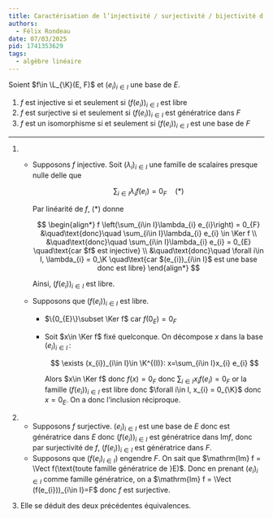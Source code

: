 ```yaml
---
title: Caractérisation de l’injectivité / surjectivité / bijectivité d’une application linéaire par l’image d’une base de l’espace de départ.
authors:
  - Félix Rondeau
date: 07/03/2025
pid: 1741353629
tags:
  - algèbre linéaire
---
```


Soient $f\in \L_{\K}(E, F)$ et $(e_{i})_{i\in I}$ une base de $E$.

1. $f$ est injective si et seulement si $(f(e_{i}))_{i\in I}$ est libre
2. $f$ est surjective si et seulement si $(f(e_{i}))_{i\in I}$ est génératrice dans $F$
3. $f$ est un isomorphisme si et seulement si $(f(e_{i}))_{i\in I}$ est une base de $F$

---

1. - Supposons $f$ injective. Soit $(\lambda_{i})_{i\in I}$ une famille de scalaires presque nulle delle que

     $$
         \sum_{i\in I}\lambda_{i} f(e_{i}) = 0_{F} \quad (*)
     $$

     Par linéarité de $f$, $(*)$ donne

     $$
     \begin{align*}
         f \left(\sum_{i\in I}\lambda_{i} e_{i}\right) = 0_{F} &\quad\text{donc}\quad \sum_{i\in I}\lambda_{i} e_{i} \in \Ker f \\
     &\quad\text{donc}\quad \sum_{i\in I}\lambda_{i} e_{i} = 0_{E} \quad\text{car $f$ est injective} \\
     &\quad\text{donc}\quad  \forall i\in I, \lambda_{i} = 0_\K \quad\text{car $(e_{i})_{i\in I}$ est une base donc est libre}
     \end{align*}
     $$

     Ainsi, $(f(e_{i}))_{i\in I}$ est libre.

   - Supposons que $(f(e_{i}))_{i\in I}$ est libre.

     - $\{0_{E}\}\subset \Ker f$ car $f(0_{E})=0_{F}$
     - Soit $x\in \Ker f$ fixé quelconque. On décompose $x$ dans la base $(e_{i})_{i\in I}$ :

       $$
           \exists (x_{i})_{i\in I}\in \K^{(I)}: x=\sum_{i\in I}x_{i} e_{i}
       $$

       Alors $x\in \Ker f$ donc $f(x)=0_{F}$ donc $\displaystyle \sum_{i\in I}x_{i}f(e_{i}) = 0_{F}$ or la famille $(f(e_{i}))_{i\in I}$ est libre donc $\forall i\in I, x_{i} = 0_{\K}$ donc $x=0_{E}$. On a donc l’inclusion réciproque.

2. - Supposons $f$ surjective. $(e_{i})_{i\in I}$ est une base de $E$ donc est génératrice dans $E$ donc $(f(e_{i}))_{i\in I}$ est génératrice dans $\mathrm{Im} f$, donc par surjectivité de $f$, $(f(e_{i}))_{i\in I}$ est génératrice dans $F$.
   - Supposons que $(f(e_{i})_{i\in I})$ engendre $F$. On sait que $\mathrm{Im} f = \Vect f(\text{toute famille génératrice de }E)$. Donc en prenant $(e_{i})_{i\in I}$ comme famille génératrice, on a $\mathrm{Im} f = \Vect (f(e_{i}))_{i\in I}=F$ donc $f$ est surjective.

3. Elle se déduit des deux précédentes équivalences.
